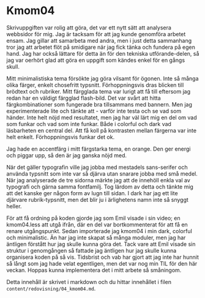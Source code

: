 ---
---
Kmom04
=========================

Skrivuppgiften var rolig att göra, det var ett nytt sätt att analysera webbsidor för mig. Jag är tacksam för att jag kunde genomföra arbetet ensam. Jag gillar att samarbeta med andra, men i just detta sammanhang tror jag att arbetet flöt på smidigare när jag fick tänka och fundera på egen hand. Jag har också lättare för detta än för den tekniska utförande-delen, så jag var oerhört glad att göra en uppgift som kändes enkel för en gångs skull.

Mitt minimalistiska tema försökte jag göra vilsamt för ögonen. Inte så många olika färger, enkelt chosefritt typsnitt. Förhoppningsvis dras blicken till brödtext och rubriker. Mitt färgglada tema var lurigt att få till eftersom jag redan har en väldigt färgglad flash-bild. Det var svårt att hitta färgkombinationer som fungerade bra tillsammans med bannern. Men jag experimenterade lite och tänkte att - varför inte testa och se vad som händer. Inte helt nöjd med resultatet, men jag har väl lärt mig en del om vad som funkar och vad som inte funkar. Både i colorful och dark vad läsbarheten en central del. Att få koll på kontrasten mellan färgerna var inte helt enkelt. Förhoppningsvis funkar det ok.

Jag hade en accentfärg i mitt färgstarka tema, en orange. Den ger energi och piggar upp, så den är jag ganska nöjd med.

När det gäller typografin ville jag jobba med mestadels sans-serifer och använda typsnitt som inte var så djärva utan snarare jobba med små medel. När jag analyserade de tre sidorna märkte jag att de innehöll enkla val av typografi och gärna samma fontfamilj. Tog lärdom av detta och tänkte mig att det kanske ger någon form av lugn till sidan. I dark har jag ett lite djärvare rubrik-typsnitt, men det blir ju i ärlighetens namn inte så snyggt heller.

För att få ordning på koden gjorde jag som Emil visade i sin video; en kmom04.less att utgå ifrån, där en del var bortkommenterat för att få en renare utgångspunkt. Sedan importerade jag kmom04 i min dark, colorful och minimalistic. Än har jag inte skapat så många moduler, men jag har äntligen förstått hur jag skulle kunna göra det. Tack vare att Emil visade sin struktur i genomgången så fattade jag äntligen hur jag skulle kunna organisera koden på så vis. Tidsbrist och vab har gjort att jag inte har hunnit så långt som jag hade velat egentligen, men det var nog min TIL för den här veckan. Hoppas kunna implementera det i mitt arbete så småningom.

Detta innehåll är skrivet i markdown och du hittar innehållet i filen `content/redovisning/04_kmom04.md`.
